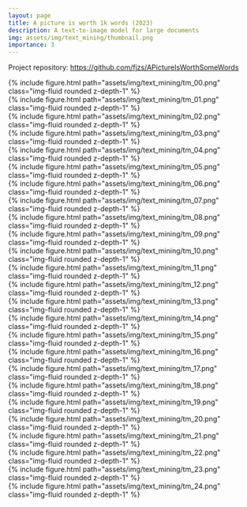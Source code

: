 ```yaml
---
layout: page
title: A picture is worth 1k words (2023)
description: A text-to-image model for large documents
img: assets/img/text_mining/thumbnail.png
importance: 3
---
```


Project repository: <https://github.com/fjzs/APictureIsWorthSomeWords>


<div class="row"><div class="col-sm mt-3 mt-md-0">
    {% include figure.html path="assets/img/text_mining/tm_00.png" class="img-fluid rounded z-depth-1" %}
</div></div>
<div class="row"><div class="col-sm mt-3 mt-md-0">
    {% include figure.html path="assets/img/text_mining/tm_01.png" class="img-fluid rounded z-depth-1" %}
</div></div>
<div class="row"><div class="col-sm mt-3 mt-md-0">
    {% include figure.html path="assets/img/text_mining/tm_02.png" class="img-fluid rounded z-depth-1" %}
</div></div>
<div class="row"><div class="col-sm mt-3 mt-md-0">
    {% include figure.html path="assets/img/text_mining/tm_03.png" class="img-fluid rounded z-depth-1" %}
</div></div>
<div class="row"><div class="col-sm mt-3 mt-md-0">
    {% include figure.html path="assets/img/text_mining/tm_04.png" class="img-fluid rounded z-depth-1" %}
</div></div>
<div class="row"><div class="col-sm mt-3 mt-md-0">
    {% include figure.html path="assets/img/text_mining/tm_05.png" class="img-fluid rounded z-depth-1" %}
</div></div>
<div class="row"><div class="col-sm mt-3 mt-md-0">
    {% include figure.html path="assets/img/text_mining/tm_06.png" class="img-fluid rounded z-depth-1" %}
</div></div>
<div class="row"><div class="col-sm mt-3 mt-md-0">
    {% include figure.html path="assets/img/text_mining/tm_07.png" class="img-fluid rounded z-depth-1" %}
</div></div>
<div class="row"><div class="col-sm mt-3 mt-md-0">
    {% include figure.html path="assets/img/text_mining/tm_08.png" class="img-fluid rounded z-depth-1" %}
</div></div>
<div class="row"><div class="col-sm mt-3 mt-md-0">
    {% include figure.html path="assets/img/text_mining/tm_09.png" class="img-fluid rounded z-depth-1" %}
</div></div>
<div class="row"><div class="col-sm mt-3 mt-md-0">
    {% include figure.html path="assets/img/text_mining/tm_10.png" class="img-fluid rounded z-depth-1" %}
</div></div>
<div class="row"><div class="col-sm mt-3 mt-md-0">
    {% include figure.html path="assets/img/text_mining/tm_11.png" class="img-fluid rounded z-depth-1" %}
</div></div>
<div class="row"><div class="col-sm mt-3 mt-md-0">
    {% include figure.html path="assets/img/text_mining/tm_12.png" class="img-fluid rounded z-depth-1" %}
</div></div>
<div class="row"><div class="col-sm mt-3 mt-md-0">
    {% include figure.html path="assets/img/text_mining/tm_13.png" class="img-fluid rounded z-depth-1" %}
</div></div>
<div class="row"><div class="col-sm mt-3 mt-md-0">
    {% include figure.html path="assets/img/text_mining/tm_14.png" class="img-fluid rounded z-depth-1" %}
</div></div>
<div class="row"><div class="col-sm mt-3 mt-md-0">
    {% include figure.html path="assets/img/text_mining/tm_15.png" class="img-fluid rounded z-depth-1" %}
</div></div>
<div class="row"><div class="col-sm mt-3 mt-md-0">
    {% include figure.html path="assets/img/text_mining/tm_16.png" class="img-fluid rounded z-depth-1" %}
</div></div>
<div class="row"><div class="col-sm mt-3 mt-md-0">
    {% include figure.html path="assets/img/text_mining/tm_17.png" class="img-fluid rounded z-depth-1" %}
</div></div>
<div class="row"><div class="col-sm mt-3 mt-md-0">
    {% include figure.html path="assets/img/text_mining/tm_18.png" class="img-fluid rounded z-depth-1" %}
</div></div>
<div class="row"><div class="col-sm mt-3 mt-md-0">
    {% include figure.html path="assets/img/text_mining/tm_19.png" class="img-fluid rounded z-depth-1" %}
</div></div>
<div class="row"><div class="col-sm mt-3 mt-md-0">
    {% include figure.html path="assets/img/text_mining/tm_20.png" class="img-fluid rounded z-depth-1" %}
</div></div>
<div class="row"><div class="col-sm mt-3 mt-md-0">
    {% include figure.html path="assets/img/text_mining/tm_21.png" class="img-fluid rounded z-depth-1" %}
</div></div>
<div class="row"><div class="col-sm mt-3 mt-md-0">
    {% include figure.html path="assets/img/text_mining/tm_22.png" class="img-fluid rounded z-depth-1" %}
</div></div>
<div class="row"><div class="col-sm mt-3 mt-md-0">
    {% include figure.html path="assets/img/text_mining/tm_23.png" class="img-fluid rounded z-depth-1" %}
</div></div>
<div class="row"><div class="col-sm mt-3 mt-md-0">
    {% include figure.html path="assets/img/text_mining/tm_24.png" class="img-fluid rounded z-depth-1" %}
</div></div>
